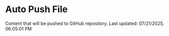 # Auto Push File

Content that will be pushed to GitHub repository.
Last updated: 07/21/2025, 06:05:01 PM